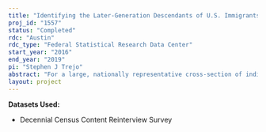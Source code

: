 ```yaml
---
title: "Identifying the Later-Generation Descendants of U.S. Immigrants"
proj_id: "1557"
status: "Completed"
rdc: "Austin"
rdc_type: "Federal Statistical Research Data Center"
start_year: "2016"
end_year: "2019"
pi: "Stephen J Trejo"
abstract: "For a large, nationally representative cross-section of individuals, the 1990 Census Content Reinterview Survey (1990 CRS) collects unique and valuable information on the national origins of the respondents’ ancestors. With this information, immigrant generation and national origins can be directly and precisely assigned for each respondent, based on the countries of birth of the respondent’s ancestors, even for those respondents whose families have lived in the United States for two or more generations. This project uses the 1990 CRS data to determine the accuracy of standard methods for identifying the later-generation descendants of immigrants and to investigate whether the more precise information available in the CRS changes inferences about the long-term socioeconomic integration of important national origin groups. The 1990 CRS data are ideal for evaluating the potential deficiencies of current methods and improving our understanding of the long-term integration of immigrant groups. "
layout: project
---
```


**Datasets Used:**

  - Decennial Census Content Reinterview Survey 

